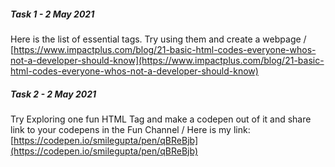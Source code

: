 ##### Task 1 - 2 May 2021
Here is the list of essential tags. Try using them and create a webpage
/
[https://www.impactplus.com/blog/21-basic-html-codes-everyone-whos-not-a-developer-should-know](https://www.impactplus.com/blog/21-basic-html-codes-everyone-whos-not-a-developer-should-know)

##### Task 2 - 2 May 2021
Try Exploring one fun HTML Tag and make a codepen out of it and share link to your codepens in the Fun Channel
/
Here is my link: [https://codepen.io/smilegupta/pen/qBReBjb](https://codepen.io/smilegupta/pen/qBReBjb)
